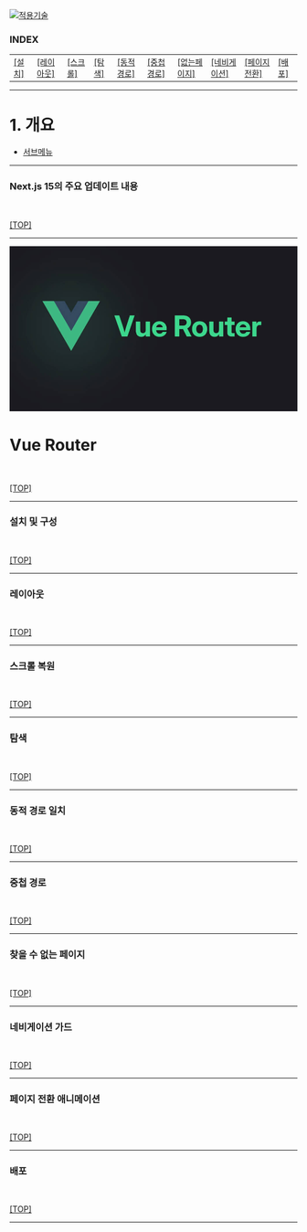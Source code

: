 [vuejs]: readme.md
[![적용기술](https://skillicons.dev/icons?i=vue,vercel,ts,vscode)][vuejs]

### INDEX

<table>
  <tr>
    <td><a href="sect_01.md"> [설치]        </a></td>
    <td><a href="sect_02.md"> [레이아웃]    </a></td>
    <td><a href="sect_03.md"> [스크롤]      </a></td>
    <td><a href="sect_04.md"> [탐색]        </a></td>
    <td><a href="sect_05.md"> [동적경로]    </a></td>
    <td><a href="sect_06.md"> [중첩경로]     </a></td>
    <td><a href="sect_07.md"> [없는페이지]    </a></td>  
    <td><a href="sect_08.md"> [네비게이션]   </a></td>  
    <td><a href="sect_09.md"> [페이지전환]   </a></td>  
    <td><a href="sect_10.md"> [배포]        </a></td>  
  </tr>
</table>

---
# 1. 개요
- [서브메뉴](#) 

---
### Next.js 15의 주요 업데이트 내용
<br/>

[[TOP]](#index)

---





![Vue Router](../images/vue_router.jpg)


# Vue Router


<br/>

[[TOP]](#index)

---
### 설치 및 구성
<br/>

[[TOP]](#index)

---
### 레이아웃
<br/>

[[TOP]](#index)

---
### 스크롤 복원
<br/>

[[TOP]](#index)

---
### 탐색
<br/>

[[TOP]](#index)

---
### 동적 경로 일치
<br/>

[[TOP]](#index)

---
### 중첩 경로
<br/>

[[TOP]](#index)

---
### 찾을 수 없는 페이지
<br/>

[[TOP]](#index)

---
### 네비게이션 가드
<br/>

[[TOP]](#index)

---
### 페이지 전환 애니메이션
<br/>

[[TOP]](#index)

---
### 배포
<br/>

[[TOP]](#index)

---
